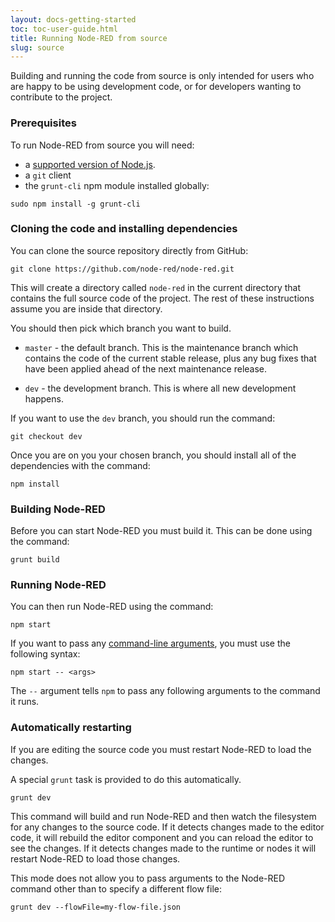```yaml
---
layout: docs-getting-started
toc: toc-user-guide.html
title: Running Node-RED from source
slug: source
---
```


Building and running the code from source is only intended for users who are
happy to be using development code, or for developers wanting to contribute to
the project.

### Prerequisites

To run Node-RED from source you will need:

 - a [supported version of Node.js](/docs/faq/node-versions).
 - a `git` client
 - the `grunt-cli` npm module installed globally:
```
sudo npm install -g grunt-cli
```

### Cloning the code and installing dependencies

You can clone the source repository directly from GitHub:

```
git clone https://github.com/node-red/node-red.git
```

This will create a directory called `node-red` in the current directory that contains
the full source code of the project. The rest of these instructions assume you
are inside that directory.

You should then pick which branch you want to build.

 - `master` - the default branch. This is the maintenance branch which contains
 the code of the current stable release, plus any bug fixes that have been applied
 ahead of the next maintenance release.

 - `dev` - the development branch. This is where all new development happens.

If you want to use the `dev` branch, you should run the command:

```
git checkout dev
```

Once you are on you your chosen branch, you should install all of the dependencies
with the command:

```
npm install
```

### Building Node-RED

Before you can start Node-RED you must build it. This can be done using the command:

```
grunt build
```

### Running Node-RED

You can then run Node-RED using the command:

```
npm start
```

If you want to pass any [command-line arguments](local#command-line-usage), you
must use the following syntax:

```
npm start -- <args>
```

The `--` argument tells `npm` to pass any following arguments to the command it runs.

### Automatically restarting

If you are editing the source code you must restart Node-RED to load the changes.

A special `grunt` task is provided to do this automatically.

```
grunt dev
```

This command will build and run Node-RED and then watch the filesystem for any
changes to the source code. If it detects changes made to the editor code, it will
rebuild the editor component and you can reload the editor to see the changes.
If it detects changes made to the runtime or nodes it will restart Node-RED to load those changes.

This mode does not allow you to pass arguments to the Node-RED command other than
to specify a different flow file:

```
grunt dev --flowFile=my-flow-file.json
```
